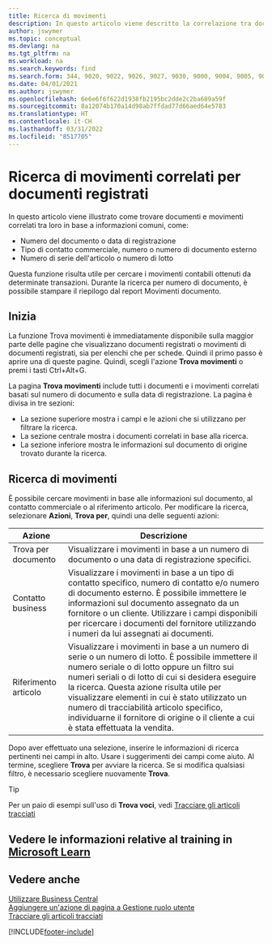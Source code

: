 ```yaml
---
title: Ricerca di movimenti
description: In questo articolo viene descritto la correlazione tra documenti e movimenti
author: jswymer
ms.topic: conceptual
ms.devlang: na
ms.tgt_pltfrm: na
ms.workload: na
ms.search.keywords: find
ms.search.form: 344, 9020, 9022, 9026, 9027, 9030, 9000, 9004, 9005, 9018, 9006, 9007, 9010, 9016, 9017
ms.date: 04/01/2021
ms.author: jswymer
ms.openlocfilehash: 6e6e6f6f622d1938fb2195bc2dde2c2ba689a59f
ms.sourcegitcommit: 8a12074b170a14d98ab7ffdad77d66aed64e5783
ms.translationtype: HT
ms.contentlocale: it-CH
ms.lasthandoff: 03/31/2022
ms.locfileid: "8517705"
---
```

# <a name="finding-related-entries-for-posted-documents"></a>Ricerca di movimenti correlati per documenti registrati 

In questo articolo viene illustrato come trovare documenti e movimenti correlati tra loro in base a informazioni comuni, come:

- Numero del documento o data di registrazione
- Tipo di contatto commerciale, numero o numero di documento esterno
- Numero di serie dell'articolo o numero di lotto

Questa funzione risulta utile per cercare i movimenti contabili ottenuti da determinate transazioni. Durante la ricerca per numero di documento, è possibile stampare il riepilogo dal report Movimenti documento.

## <a name="get-started"></a>Inizia

La funzione Trova movimenti è immediatamente disponibile sulla maggior parte delle pagine che visualizzano documenti registrati o movimenti di documenti registrati, sia per elenchi che per schede. Quindi il primo passo è aprire una di queste pagine. Quindi, scegli l'azione **Trova movimenti** o premi i tasti Ctrl+Alt+G.

La pagina **Trova movimenti** include tutti i documenti e i movimenti correlati basati sul numero di documento e sulla data di registrazione. La pagina è divisa in tre sezioni:

- La sezione superiore mostra i campi e le azioni che si utilizzano per filtrare la ricerca.
- La sezione centrale mostra i documenti correlati in base alla ricerca.
- La sezione inferiore mostra le informazioni sul documento di origine trovato durante la ricerca.


<!--
 There are two ways to open this page:

- Choose the ![Lightbulb that opens the Tell Me feature.](media/ui-search/search_small.png "Tell me what you want to do") icon, enter **Find Entries**, and then choose the related link.

    With this way, the **Find Entries** page might be empty, and you'll have to start searching for entries from scratch.
    
- Open a page that displays posted documents or posted documents entries, either a list or a card. Then, locate and select the **Find Entries** action.

    With this way, the **Find Entries**, page will include all related documents and entries based on the document no. and posting date.


    > [!TIP]
    > If you are on a page that has the **Find Entries** action, press crtl+G to open the **Find Entries** page directly. 
-->

## <a name="search-for-entries"></a>Ricerca di movimenti

È possibile cercare movimenti in base alle informazioni sul documento, al contatto commerciale o al riferimento articolo. Per modificare la ricerca, selezionare **Azioni**, **Trova per**, quindi una delle seguenti azioni:

|Azione|Descrizione|
|------|-----------|
|Trova per documento|Visualizzare i movimenti in base a un numero di documento o una data di registrazione specifici.|
|Contatto business |Visualizzare i movimenti in base a un tipo di contatto specifico, numero di contatto e/o numero di documento esterno. È possibile immettere le informazioni sul documento assegnato da un fornitore o un cliente. Utilizzare i campi disponibili per ricercare i documenti del fornitore utilizzando i numeri da lui assegnati ai documenti.|
|Riferimento articolo|Visualizzare i movimenti in base a un numero di serie o un numero di lotto. È possibile immettere il numero seriale o di lotto oppure un filtro sui numeri seriali o di lotto di cui si desidera eseguire la ricerca. Questa azione risulta utile per visualizzare elementi in cui è stato utilizzato un numero di tracciabilità articolo specifico, individuarne il fornitore di origine o il cliente a cui è stata effettuata la vendita.|

Dopo aver effettuato una selezione, inserire le informazioni di ricerca pertinenti nei campi in alto. Usare i suggerimenti dei campi come aiuto. Al termine, scegliere **Trova** per avviare la ricerca. Se si modifica qualsiasi filtro, è necessario scegliere nuovamente **Trova**.

> [!TIP]
> Per un paio di esempi sull'uso di **Trova voci**, vedi [Tracciare gli articoli tracciati](inventory-how-to-trace-item-tracked-items.md) <!--and [Walkthrough: Tracing Serial-Lot Numbers](walkthrough-tracing-serial-lot-numbers.md). -->

## <a name="see-related-training-at-microsoft-learn"></a>Vedere le informazioni relative al training in [Microsoft Learn](/learn/modules/user-interface-dynamics-365-business-central/index)

## <a name="see-also"></a>Vedere anche

[Utilizzare Business Central](ui-work-product.md)  
[Aggiungere un'azione di pagina a Gestione ruolo utente](ui-bookmarks.md)  
[Tracciare gli articoli tracciati](inventory-how-to-trace-item-tracked-items.md)  


[!INCLUDE[footer-include](includes/footer-banner.md)]
